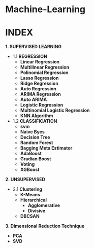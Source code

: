 # Machine-Learning
# INDEX
**1. SUPERVISED LEARNING**
   - 1.1 **REGRESSION**
       - **Linear Regression**
       - **Multilinear Regression**
       - **Polinomial Regression**
       - **Lasso Regression**
       - **Ridge Regression**
       - **Auto Regression**
       - **ARIMA Regression**
       - **Auto ARIMA**
       - **Logistic Regression**
       - **Multinomial Logistic Regression**
       - **KNN Algorithm**
   - 1.2 **CLASSIFICATION**
       - **svm**
       - **Naive Byes**
       - **Decision Tree**
       - **Random Forest**
       - **Bagging Meta Estimator**
       - **AdaBoost**
       - **Gradian Boost**
       - **Voting**
       - **XGBoost**
       
      
**2. UNSUPERVISED**
   - 2.1 **Clustering**
       - **K-Means**
       - **Hierarchical**
          - **Agglomerative**
          - **Divisive**
       - **DBCSAN**
       
**3. Dimensional Reduction Technique**
   - **PCA**
   - **SVD**
   
